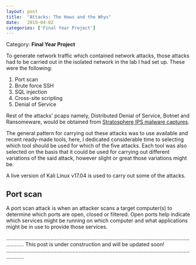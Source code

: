 ```yaml
---
layout: post
title:  "Attacks: The Hows and the Whys"
date:   2019-04-02
categories: ['Final Year Project']
---
```

Category: **Final Year Project**

To generate network traffic which contained network attacks, those attacks had to be carried out in the isolated network in the lab I had set up. These were the following: 
1. Port scan
2. Brute force SSH
3. SQL injection 
4. Cross-site scripting
5. Denial of Service

Rest of the attacks' pcaps namely, Distributed Denial of Service, Botnet and Ransomeware, would be obtained from [Stratosphere IPS malware captures](https://www.stratosphereips.org/datasets-malware). 

The general pattern for carrying out these attacks was to use available and recent ready-made tools, here, I dedicated considerable time to selecting which tool should be used for which of the five attacks. Each tool was also selected on the basis that it could be used for carrying out different variations of the said attack, however slight or great those variations might be. 

A live version of Kali Linux v17.04 is used to carry out some of the attacks. 

## **Port scan** ## 

A port scan attack is when an attacker scans a target computer(s) to determine which ports are open, closed or filtered. Open ports help indicate which services might be running on which computer and what applications might be in use to provide those services. 

........................................................................................................................................
This post is under construction and will be updated soon!
........................................................................................................................................



